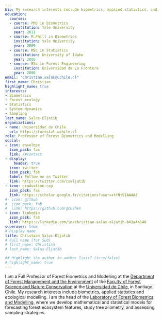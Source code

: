 ```yaml
---
bio: My research interests include biometrics, applied statistics, and forest ecology.
education:
  courses:
  - course: PhD in Biometrics
    institution: Yale University
    year: 2011
  - course: M.Phill in Biometrics
    institution: Yale University
    year: 2009    
  - course: MSc in Statistics
    institution: University of Idaho
    year: 2006
  - course: BSc in Forest Engineering
    institution: Universidad de La Frontera
    year: 2008
email: "christian.salas@uchile.cl"
first_name: Christian
highlight_name: true
interests:
- Biometrics
- Forest ecology
- Statistics
- System dynamics
- Sampling
last_name: Salas-Eljatib
organizations:
- name: Universidad de Chile
  url: https://forestal.uchile.cl
role: Professor of Forest Biometrics and Modelling
social:
- icon: envelope
  icon_pack: fas
  link: /#contact
- display:
    header: true
  icon: twitter
  icon_pack: fab
  label: Follow me on Twitter
  link: https://twitter.com/cseljatib
- icon: graduation-cap
  icon_pack: fas
  link: https://scholar.google.fr/citations?user=xtfNt9IAAAAJ
#- icon: github
#  icon_pack: fab
#  link: https://github.com/gcushen
- icon: linkedin
  icon_pack: fab
  link: https://linkedin.com/in/christian-salas-eljatib-b43a4a140
superuser: true
# Display name
title: Christian Salas-Eljatib
# Full name (for SEO)
# first_name: Christian
# last_name: Salas-Eljatib

## Highlight the author in author lists? (true/false)
# highlight_name: true
---
```



I am a Full Professor of Forest Biometrics and Modelling at the [Department of Forest Management and the Environment](https://forestal.uchile.cl/facultad/departamentos/gestion-forestal-y-su-medio-ambiente) of the [Faculty of Forest Science and Nature Conservation](https://forestal.uchile.cl) at the [Universidad de Chile](https://uchile.cl/), in Santiago, Chile. My research interests include biometrics, applied statistics and ecological modelling. I am the head of the [Laboratory of Forest Biometrics and Modelling](https://biometriaforestal.uchile.cl), where we develop mathematical and statistical models for forecasting forest ecosystem features, study tree allometry, and assessing sampling strategies.


<!--- 
*Please let me know of any typos in this website*, thanks in advance.

Differential equations

**`Web page under construction!`**, regardless, in the meantime you still can check my former [website here.](https://cseljatib.github.io)
+ [**Rbook**](/rlibro)

{{< icon name="download" pack="fas" >}} Download my {{< staticref "uploads/demo_resume.pdf" "newtab" >}}resumé{{< /staticref >}}.
+ [**datana.pdf**](/rlibro/datana.pdf)

-->
